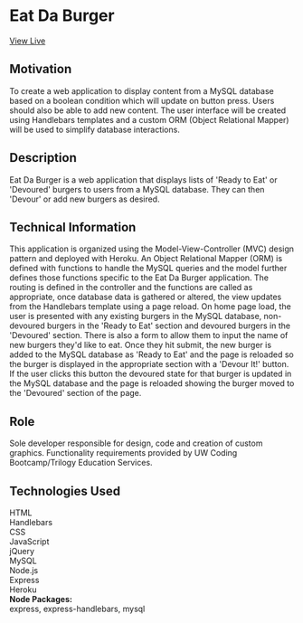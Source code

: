 # Eat Da Burger
[View Live](https://nameless-taiga-35229.herokuapp.com/)

## Motivation 
To create a web application to display content from a MySQL database based on a boolean condition which will update on button press. Users should also be able to add new content. The user interface will be created using Handlebars templates and a custom ORM (Object Relational Mapper) will be used to simplify database interactions. 

## Description
Eat Da Burger is a web application that displays lists of 'Ready to Eat' or 'Devoured' burgers to users from a MySQL database. They can then 'Devour' or add new burgers as desired. 

## Technical Information
This application is organized using the Model-View-Controller (MVC) design pattern and deployed with Heroku. An Object Relational Mapper (ORM) is defined with functions to handle the MySQL queries and the model further defines those functions specific to the Eat Da Burger application. The routing is defined in the controller and the functions are called as appropriate, once database data is gathered or altered, the view updates from the Handlebars template using a page reload. On home page load, the user is presented with any existing burgers in the MySQL database, non-devoured burgers in the 'Ready to Eat' section and devoured burgers in the 'Devoured' section. There is also a form to allow them to input the name of new burgers they'd like to eat. Once they hit submit, the new burger is added to the MySQL database as 'Ready to Eat' and the page is reloaded so the burger is displayed in the appropriate section with a 'Devour It!' button. If the user clicks this button the devoured state for that burger is updated in the MySQL database and the page is reloaded showing the burger moved to the 'Devoured' section of the page.

## Role
Sole developer responsible for design, code and creation of custom graphics. Functionality requirements provided by UW Coding Bootcamp/Trilogy Education Services.

## Technologies Used
HTML
<br/>Handlebars
<br/>CSS
<br/>JavaScript
<br/>jQuery
<br/>MySQL
<br/>Node.js
<br/>Express
<br/>Heroku
<br/>**Node Packages:** 
<br/>express, express-handlebars, mysql
